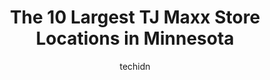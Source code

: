 ---
layout: ampstory
image: https://i0.wp.com/www.depkes.org/wp-content/uploads/2023/06/tj-maxx-0-in-minnesota-1685968308.jpeg?resize=640,853
author: techidn
featured: false
description: Discover the impressive array of TJ Maxx options in Minnesota, where you can find 10 of the largest TJ Maxx establishments in the area. From renowned classics to hidden gems, Minnesota offer
title: The 10 Largest TJ Maxx Store Locations in Minnesota
cover:
   title: The 10 Largest TJ Maxx Store Locations in Minnesota
   subtitle: Rickpate
   background: https://www.depkes.org/wp-content/uploads/2023/06/tj-maxx-0-in-minnesota-1685968308.jpeg

pages: 
 - layout: thirds
   top: <h1>#1 T.J. Maxx & HomeGoods</h1>
   bottom: "<p>I really enjoyed shopping here. They carry a lot of name brand clothes at affordable prices. They also have home decorations, patio furniture, cookware, coffee, some pet </p>"
   background: https://www.depkes.org/wp-content/uploads/2023/06/tj-maxx-1-in-minnesota-1685968309.jpeg
   backgroundblur: true
 - layout: thirds
   top: <h1>#2 T.J. Maxx</h1>
   bottom: "<p>1300 Shingle Creek Pkwy, Brooklyn Center, MN 55430, United States</p>"
   background: https://www.depkes.org/wp-content/uploads/2023/06/tj-maxx-2-in-minnesota-1685968309.jpeg
   cta:
      link: https://www.depkes.org/blog/the-10-largest-tj-maxx-store-locations-in-minnesota/
      text: The 10 Largest TJ Maxx Store Locations in Minnesota
 - layout: thirds
   top: <h1>#3 T.J. Maxx</h1>
   bottom: "<p>5115 Burning Tree Rd, Duluth, MN 55811, United States</p>"
   background: https://www.depkes.org/wp-content/uploads/2023/06/tj-maxx-3-in-minnesota-1685968309.jpeg
   cta:
      link: https://www.depkes.org/blog/the-10-largest-tj-maxx-store-locations-in-minnesota/
      text: The 10 Largest TJ Maxx Store Locations in Minnesota
 - layout: thirds
   top: <h1>#4 T.J. Maxx</h1>
   bottom: "<p>2832 Division St, St Cloud, MN 56301, United States</p>"
   background: https://images.unsplash.com/photo-1533735380053-eb8d0759b24a?ixlib=rb-4.0.3&ixid=MnwxMjA3fDB8MHxwaG90by1wYWdlfHx8fGVufDB8fHx8&auto=format&fit=crop&w=640&h=853&q=80
   cta:
      link: https://www.depkes.org/blog/the-10-largest-tj-maxx-store-locations-in-minnesota/
      text: The 10 Largest TJ Maxx Store Locations in Minnesota
 - layout: thirds
   top: <h1>#5 T.J. Maxx & HomeGoods</h1>
   bottom: "<p>8322 MN-7, St Louis Park, MN 55426, United States</p>"
   background: https://images.unsplash.com/photo-1531169509526-f8f1fdaa4a67?ixlib=rb-4.0.3&ixid=MnwxMjA3fDB8MHxwaG90by1wYWdlfHx8fGVufDB8fHx8&auto=format&fit=crop&w=640&h=853&q=80
   cta:
      link: https://www.depkes.org/blog/the-10-largest-tj-maxx-store-locations-in-minnesota/
      text: The 10 Largest TJ Maxx Store Locations in Minnesota
 - layout: thirds
   top: <h1>#6 T.J. Maxx</h1>
   bottom: "<p>7982 Southtown Center, Bloomington, MN 55431, United States</p>"
   background: https://plus.unsplash.com/premium_photo-1664640458616-3c74f8cb4589?ixlib=rb-4.0.3&ixid=MnwxMjA3fDB8MHxwaG90by1wYWdlfHx8fGVufDB8fHx8&auto=format&fit=crop&w=640&h=853&q=80
   cta:
      link: https://www.depkes.org/blog/the-10-largest-tj-maxx-store-locations-in-minnesota/
      text: The 10 Largest TJ Maxx Store Locations in Minnesota
 - layout: thirds
   top: <h1>#7 T.J. Maxx</h1>
   bottom: "<p>1410 University Ave W, St Paul, MN 55104, United States</p>"
   background: https://images.unsplash.com/photo-1567360425618-1594206637d2?ixlib=rb-4.0.3&ixid=MnwxMjA3fDB8MHxwaG90by1wYWdlfHx8fGVufDB8fHx8&auto=format&fit=crop&w=640&h=853&q=80
   cta:
      link: https://www.depkes.org/blog/the-10-largest-tj-maxx-store-locations-in-minnesota/
      text: The 10 Largest TJ Maxx Store Locations in Minnesota
 - layout: thirds
   middle: Continue reading...
   background: https://images.unsplash.com/photo-1518640467707-6811f4a6ab73?ixlib=rb-4.0.3&ixid=MnwxMjA3fDB8MHxwaG90by1wYWdlfHx8fGVufDB8fHx8&auto=format&fit=crop&w=640&h=853&q=80
   cta:
      link: https://www.depkes.org/blog/the-10-largest-tj-maxx-store-locations-in-minnesota/
      text: The 10 Largest TJ Maxx Store Locations in Minnesota
      
---